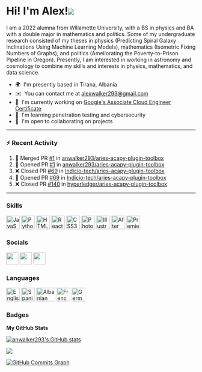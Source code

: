 Hi! I'm Alex!![](https://user-images.githubusercontent.com/18350557/176309783-0785949b-9127-417c-8b55-ab5a4333674e.gif)
=======================================================================================================================================

I am a 2022 alumna from Willamette University, with a BS in physics and BA with a double major in mathematics and politics. Some of my undergraduate research consisted of my theses in physics (Predicting Spiral Galaxy Inclinations Using Machine Learning Models), mathematics (Isometric Fixing Numbers of Graphs), and politics (Ameliorating the Poverty-to-Prison Pipeline in Oregon). Presently, I am interested in working in astronomy and cosmology to combine my skills and interests in physics, mathematics, and data science.

* 🌍  I'm presently based in Tirana, Albania
* ✉️  You can contact me at [alexwalker293@gmail.com](mailto:alexwalker293@gmail.com)
* 🚀  I'm currently working on [Google's Associate Cloud Engineer Certificate](http://cloud.google.com/certification/cloud-engineer)
* 🧠  I'm learning penetration testing and cybersecurity
* 🤝  I'm open to collaborating on projects

---

### :zap: Recent Activity

<!--START_SECTION:activity-->
1. 🎉 Merged PR [#1](https://github.com/anwalker293/aries-acapy-plugin-toolbox/pull/1) in [anwalker293/aries-acapy-plugin-toolbox](https://github.com/anwalker293/aries-acapy-plugin-toolbox)
2. 💪 Opened PR [#1](https://github.com/anwalker293/aries-acapy-plugin-toolbox/pull/1) in [anwalker293/aries-acapy-plugin-toolbox](https://github.com/anwalker293/aries-acapy-plugin-toolbox)
3. ❌ Closed PR [#69](https://github.com/Indicio-tech/aries-acapy-plugin-toolbox/pull/69) in [Indicio-tech/aries-acapy-plugin-toolbox](https://github.com/Indicio-tech/aries-acapy-plugin-toolbox)
4. 💪 Opened PR [#69](https://github.com/Indicio-tech/aries-acapy-plugin-toolbox/pull/69) in [Indicio-tech/aries-acapy-plugin-toolbox](https://github.com/Indicio-tech/aries-acapy-plugin-toolbox)
5. ❌ Closed PR [#140](https://github.com/hyperledger/aries-acapy-plugin-toolbox/pull/140) in [hyperledger/aries-acapy-plugin-toolbox](https://github.com/hyperledger/aries-acapy-plugin-toolbox)
<!--END_SECTION:activity-->

---


### Skills


<p align="left">
<a href="https://developer.mozilla.org/en-US/docs/Web/JavaScript" target="_blank" rel="noreferrer"><img src="https://raw.githubusercontent.com/danielcranney/readme-generator/main/public/icons/skills/javascript-colored.svg" width="36" height="36" alt="JavaScript" /></a>
<a href="https://www.python.org/" target="_blank" rel="noreferrer"><img src="https://raw.githubusercontent.com/danielcranney/readme-generator/main/public/icons/skills/python-colored.svg" width="36" height="36" alt="Python" /></a>
<a href="https://developer.mozilla.org/en-US/docs/Glossary/HTML5" target="_blank" rel="noreferrer"><img src="https://raw.githubusercontent.com/danielcranney/readme-generator/main/public/icons/skills/html5-colored.svg" width="36" height="36" alt="HTML5" /></a>
<a href="https://reactjs.org/" target="_blank" rel="noreferrer"><img src="https://raw.githubusercontent.com/danielcranney/readme-generator/main/public/icons/skills/react-colored.svg" width="36" height="36" alt="React" /></a>
<a href="https://www.w3.org/TR/CSS/#css" target="_blank" rel="noreferrer"><img src="https://raw.githubusercontent.com/danielcranney/readme-generator/main/public/icons/skills/css3-colored.svg" width="36" height="36" alt="CSS3" /></a>
<a href="https://www.adobe.com/uk/products/photoshop.html" target="_blank" rel="noreferrer"><img src="https://raw.githubusercontent.com/danielcranney/readme-generator/main/public/icons/skills/photoshop-colored.svg" width="36" height="36" alt="Photoshop" /></a>
<a href="adobe.com/uk/products/illustrator.html" target="_blank" rel="noreferrer"><img src="https://raw.githubusercontent.com/danielcranney/readme-generator/main/public/icons/skills/illustrator-colored.svg" width="36" height="36" alt="Illustrator" /></a>
<a href="https://www.adobe.com/uk/products/aftereffects.html" target="_blank" rel="noreferrer"><img src="https://raw.githubusercontent.com/danielcranney/readme-generator/main/public/icons/skills/aftereffects-colored.svg" width="36" height="36" alt="After Effects" /></a>
<a href="https://www.adobe.com/uk/products/premiere.html" target="_blank" rel="noreferrer"><img src="https://raw.githubusercontent.com/danielcranney/readme-generator/main/public/icons/skills/premierepro-colored.svg" width="36" height="36" alt="Premiere Pro" /></a>
</p>

### Socials

<p align="left"> <a href="https://www.github.com/anwalker293" target="_blank" rel="noreferrer"><img src="https://raw.githubusercontent.com/danielcranney/readme-generator/main/public/icons/socials/github.svg" width="32" height="32" /></a> <a href="http://www.instagram.com/alexwalkerflute" target="_blank" rel="noreferrer"><img src="https://raw.githubusercontent.com/danielcranney/readme-generator/main/public/icons/socials/instagram.svg" width="32" height="32" /></a> <a href="https://www.linkedin.com/in/alexandra-n-walker/" target="_blank" rel="noreferrer"><img src="https://raw.githubusercontent.com/danielcranney/readme-generator/main/public/icons/socials/linkedin.svg" width="32" height="32" /></a></p>

### Languages
<p>
<img src="https://imgs.search.brave.com/2Pnen4aIqC8E6Cb6rzVhJn-qCsHgfNlSeFHLoUGjQds/rs:fit:160:160:1/g:ce/aHR0cHM6Ly93d3cu/ZW1vamliYXNlLmNv/bS9yZXNvdXJjZXMv/aW1nL2Vtb2ppcy9h/cHBsZS94MWYxZmEt/MWYxZjgucG5nLnBh/Z2VzcGVlZC5pYy5E/Z2RhQVk4RG5mLnBu/Zw" width="36" height="36" alt="English" /></a>
<img src="https://imgs.search.brave.com/v-PxFDPIIZxD6mB5Mja0rMhNCoYEnJ4-GnvRTmDpSp8/rs:fit:160:160:1/g:ce/aHR0cHM6Ly9mbGFn/cGVkaWEubmV0L2Rh/dGEvZmxhZ3MvZW1v/amkvYXBwbGUvMTYw/eDE2MC9lcy5wbmc" width="36" height="36" alt="Spanish" /></a>
<img src="https://imgs.search.brave.com/ZHuJefkX8ro1xnI7UDKtzY03N4wcciXIau5nq1HMzx8/rs:fit:250:167:1/g:ce/aHR0cDovL2Nkbi5j/b3VudHJ5ZmxhZ3Mu/Y29tL3RodW1icy9h/bGJhbmlhL2ZsYWct/d2F2aW5nLTI1MC5w/bmc" width="50" height="36" alt="Albanian" /></a>
<img src="https://imgs.search.brave.com/F92nrUm6uc09dwDFDgMYAsFHYkSplDNfCSQdr7zrG7k/rs:fit:160:160:1/g:ce/aHR0cHM6Ly9lbW9q/aXBlZGlhLXVzLnMz/LmR1YWxzdGFjay51/cy13ZXN0LTEuYW1h/em9uYXdzLmNvbS90/aHVtYnMvMTYwL2Zh/Y2Vib29rLzE1OC9m/bGFnLWZvci1mcmFu/Y2VfMWYxZWItMWYx/ZjcucG5n" width="36" height="36" alt="French" /></a>
<img src="https://imgs.search.brave.com/SeNWn0jeWMOEGpV1vNCKpViCXxe34zt7jQsHgDQkvtA/rs:fit:120:120:1/g:ce/aHR0cHM6Ly9lbW9q/aXBlZGlhLXVzLnMz/LmR1YWxzdGFjay51/cy13ZXN0LTEuYW1h/em9uYXdzLmNvbS90/aHVtYnMvMTIwL2Zh/Y2Vib29rLzE1OC9m/bGFnLWZvci1nZXJt/YW55XzFmMWU5LTFm/MWVhLnBuZw" width="36" height="36" alt="German" /></a>
</p>

### Badges

<b>My GitHub Stats</b>

<a href="http://www.github.com/anwalker293"><img src="https://github-readme-stats.vercel.app/api?username=anwalker293&show_icons=true&hide=&count_private=true&title_color=0891b2&text_color=ffffff&icon_color=0891b2&bg_color=1c1917&hide_border=true&show_icons=true" alt="anwalker293's GitHub stats" /></a>

<a href="http://www.github.com/anwalker293"><img src="https://github-readme-streak-stats.herokuapp.com/?user=anwalker293&stroke=ffffff&background=1c1917&ring=0891b2&fire=0891b2&currStreakNum=ffffff&currStreakLabel=0891b2&sideNums=ffffff&sideLabels=ffffff&dates=ffffff&hide_border=true" /></a>

<a href="http://www.github.com/anwalker293"><img src="https://activity-graph.herokuapp.com/graph?username=anwalker293&bg_color=1c1917&color=ffffff&line=0891b2&point=ffffff&area_color=1c1917&area=true&hide_border=true&custom_title=GitHub%20Commits%20Graph" alt="GitHub Commits Graph" /></a>
